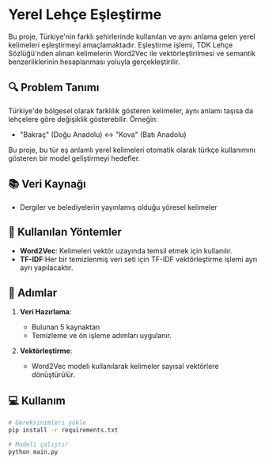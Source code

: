 # Yerel Lehçe Eşleştirme

Bu proje, Türkiye'nin farklı şehirlerinde kullanılan ve aynı anlama gelen yerel kelimeleri eşleştirmeyi amaçlamaktadır. Eşleştirme işlemi, TDK Lehçe Sözlüğü'nden alınan kelimelerin Word2Vec ile vektörleştirilmesi ve semantik benzerliklerinin hesaplanması yoluyla gerçekleştirilir.

## 🔍 Problem Tanımı

Türkiye'de bölgesel olarak farklılık gösteren kelimeler, aynı anlamı taşısa da lehçelere göre değişiklik gösterebilir. Örneğin:

- "Bakraç" (Doğu Anadolu) ↔ "Kova" (Batı Anadolu)

Bu proje, bu tür eş anlamlı yerel kelimeleri otomatik olarak türkçe kullanımını gösteren bir model geliştirmeyi hedefler.

## 📚 Veri Kaynağı

- Dergiler ve belediyelerin yayınlamış olduğu yöresel kelimeler

## 🧠 Kullanılan Yöntemler

- **Word2Vec**: Kelimeleri vektör uzayında temsil etmek için kullanılır.
- **TF-IDF**:Her bir temizlenmiş veri seti için TF-IDF vektörleştirme 
işlemi ayrı ayrı yapılacaktır. 

## 🔧 Adımlar

1. **Veri Hazırlama**:
   - Bulunan 5 kaynaktan 
   - Temizleme ve ön işleme adımları uygulanır.

2. **Vektörleştirme**:
   - Word2Vec modeli kullanılarak kelimeler sayısal vektörlere dönüştürülür.

## 💻 Kullanım

```bash
# Gereksinimleri yükle
pip install -r requirements.txt

# Modeli çalıştır
python main.py

